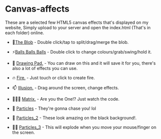 # Canvas-affects
These are a selected few HTML5 canvas effects that's displayed on my website,
Simply upload to your server and open the index.html (That's in each folder) online.

 - 🌱<a href="https://github.com/Ruddernation-Designs/Canvas-affects/tree/main/ball" target="_blank" title="Balls">The Blob</a> - Double click/tap to split/drag/merge the blob.

 - ⚡<a href="https://github.com/Ruddernation-Designs/Canvas-affects/tree/main/balls2" target="_blank" title="Balls ball balls">Balls Balls Balls</a> - Double click to change colours/grab/swing/hold it.

 - 💬 <a href="https://github.com/Ruddernation-Designs/Canvas-Effects/tree/main/Drawing_Pad" target="_blank" title="Drawing Pad">Drawing Pad.</a> - You can draw on this and it will save it for you, there's also a lot of effects you can use.

 - 🔥 <a href="https://github.com/Ruddernation-Designs/Canvas-Effects/tree/main/Fire" target="_blank" title="Fire">Fire.</a> - Just touch or click to create fire.

 - 📫 <a href="https://github.com/Ruddernation-Designs/Canvas-Effects/tree/main/Illusion" target="_blank" title="Illusion">Illusion.</a> - Drag around the screen, change effects.
 
  - 🔴🆚🔵 <a href="https://github.com/Ruddernation-Designs/Canvas-Effects/tree/main/Matrix_Code" target="_blank" title="Matrix">Matrix.</a> - Are you the One!? Just watch the code.

  - 🤔 <a href="https://github.com/Ruddernation-Designs/Canvas-Effects/tree/main/Particle" target="_blank" title="Particles">Particles</a> - They're gonna chase you! lol

  - 👯 <a href="https://github.com/Ruddernation-Designs/Canvas-Effects/tree/main/Particle_2" target="_blank" title="Particles_2">Particles_2</a> - These look amazing on the black background!.
  
  - 🔵🔴 <a href="https://github.com/Ruddernation-Designs/Canvas-Effects/tree/main/Particles_3" target="_blank" title="Particles_3">Particles_3</a> - This will explode when you move your mouse/finger on the screen.
